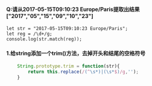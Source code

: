 #### Q:请从2017-05-15T09:10:23 Europe/Paris提取出结果["2017","05","15","09","10","23"]
```
let str = "2017-05-15T09:10:23 Europe/Paris";
let reg = /\d+/g;
console.log(str.match(reg));
```
#### 1.给string添加一个trim()方法，去掉开头和结尾的空格符号
```javascript
    String.prototype.trim = function(str){
        return this.replace(/(^\s*)|(\s*$)/g,'');
    }
```